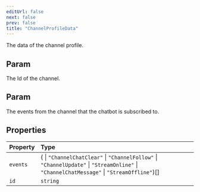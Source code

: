 ```yaml
---
editUrl: false
next: false
prev: false
title: "ChannelProfileData"
---
```


The data of the channel profile.

## Param

The Id of the channel.

## Param

The events from the channel that the chatbot is subscribed to.

## Properties

| Property | Type |
| :------ | :------ |
| `events` | ( \| `"ChannelChatClear"` \| `"ChannelFollow"` \| `"ChannelUpdate"` \| `"StreamOnline"` \| `"ChannelChatMessage"` \| `"StreamOffline"`)[] |
| `id` | `string` |
